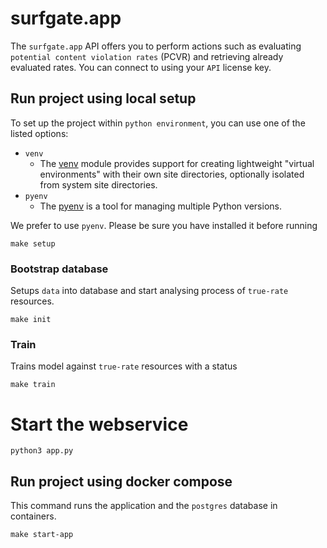 # surfgate.app

The `surfgate.app` API offers you to perform actions such as evaluating `potential content violation rates` (PCVR) and 
retrieving already evaluated rates. You can connect to using your `API` license key.

## Run project using local setup

To set up the project within `python environment`, you can use one of the listed options:

- `venv`
  - The [venv](https://docs.python.org/3/library/venv.html) module provides support for creating lightweight "virtual environments" with their own site directories, optionally isolated from system site directories.
- `pyenv`
  - The [pyenv](https://github.com/pyenv/pyenv) is a tool for managing multiple Python versions. 

We prefer to use `pyenv`. Please be sure you have installed it before running

```shell
make setup
```

### Bootstrap database

Setups `data` into database and start analysing process of `true-rate` resources.

```shell
make init
```

### Train

Trains model against `true-rate` resources with a status  

```shell
make train
```

# Start the webservice

```shell
python3 app.py
```


## Run project using docker compose

This command runs the application and the `postgres` database in containers.

```shell
make start-app
```
